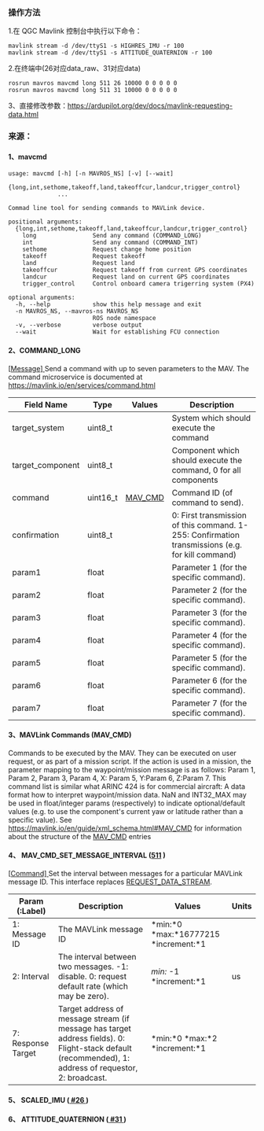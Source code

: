 ### 操作方法

1.在 QGC Mavlink 控制台中执行以下命令：

```
mavlink stream -d /dev/ttyS1 -s HIGHRES_IMU -r 100
mavlink stream -d /dev/ttyS1 -s ATTITUDE_QUATERNION -r 100
```

2.在终端中(26对应data_raw、31对应data)

```
rosrun mavros mavcmd long 511 26 10000 0 0 0 0 0
rosrun mavros mavcmd long 511 31 10000 0 0 0 0 0
```

3、直接修改参数：https://ardupilot.org/dev/docs/mavlink-requesting-data.html

### 来源：

#### 1、mavcmd

```
usage: mavcmd [-h] [-n MAVROS_NS] [-v] [--wait]
              {long,int,sethome,takeoff,land,takeoffcur,landcur,trigger_control}
              ...

Commad line tool for sending commands to MAVLink device.

positional arguments:
  {long,int,sethome,takeoff,land,takeoffcur,landcur,trigger_control}
    long                Send any command (COMMAND_LONG)
    int                 Send any command (COMMAND_INT)
    sethome             Request change home position
    takeoff             Request takeoff
    land                Request land
    takeoffcur          Request takeoff from current GPS coordinates
    landcur             Request land on current GPS coordinates
    trigger_control     Control onboard camera trigerring system (PX4)

optional arguments:
  -h, --help            show this help message and exit
  -n MAVROS_NS, --mavros-ns MAVROS_NS
                        ROS node namespace
  -v, --verbose         verbose output
  --wait                Wait for establishing FCU connection
```

#### 2、COMMAND_LONG

[[Message\] ](https://mavlink.io/zh/messages/common.html#messages)Send a command with up to seven parameters to the MAV. The command microservice is documented at https://mavlink.io/en/services/command.html

| Field Name       | Type     | Values                                                       | Description                                                  |
| ---------------- | -------- | ------------------------------------------------------------ | ------------------------------------------------------------ |
| target_system    | uint8_t  |                                                              | System which should execute the command                      |
| target_component | uint8_t  |                                                              | Component which should execute the command, 0 for all components |
| command          | uint16_t | [MAV_CMD](https://mavlink.io/zh/messages/common.html#MAV_CMD) | Command ID (of command to send).                             |
| confirmation     | uint8_t  |                                                              | 0: First transmission of this command. 1-255: Confirmation transmissions (e.g. for kill command) |
| param1           | float    |                                                              | Parameter 1 (for the specific command).                      |
| param2           | float    |                                                              | Parameter 2 (for the specific command).                      |
| param3           | float    |                                                              | Parameter 3 (for the specific command).                      |
| param4           | float    |                                                              | Parameter 4 (for the specific command).                      |
| param5           | float    |                                                              | Parameter 5 (for the specific command).                      |
| param6           | float    |                                                              | Parameter 6 (for the specific command).                      |
| param7           | float    |                                                              | Parameter 7 (for the specific command).                      |

#### 3、MAVLink Commands (MAV_CMD)

Commands to be executed by the MAV. They can be executed on user request, or as part of a mission script. If the action is used in a mission, the parameter mapping to the waypoint/mission message is as follows: Param 1, Param 2, Param 3, Param 4, X: Param 5, Y:Param 6, Z:Param 7. This command list is similar what ARINC 424 is for commercial aircraft: A data format how to interpret waypoint/mission data. NaN and INT32_MAX may be used in float/integer params (respectively) to indicate optional/default values (e.g. to use the component's current yaw or latitude rather than a specific value). See https://mavlink.io/en/guide/xml_schema.html#MAV_CMD for information about the structure of the [MAV_CMD](https://mavlink.io/zh/messages/common.html#mav_commands) entries

#### 4、 MAV_CMD_SET_MESSAGE_INTERVAL ([511](https://mavlink.io/en/messages/common.html#MAV_CMD_SET_MESSAGE_INTERVAL) )

[[Command\] ](https://mavlink.io/en/messages/common.html#mav_commands)Set the interval between messages for a particular MAVLink message ID. This interface replaces [REQUEST_DATA_STREAM](https://mavlink.io/en/messages/common.html#REQUEST_DATA_STREAM).

| Param (:Label)     | Description                                                  | Values                               | Units |
| ------------------ | ------------------------------------------------------------ | ------------------------------------ | ----- |
| 1: Message ID      | The MAVLink message ID                                       | *min:*0 *max:*16777215 *increment:*1 |       |
| 2: Interval        | The interval between two messages. -1: disable. 0: request default rate (which may be zero). | *min:* -1 *increment:*1              | us    |
| 7: Response Target | Target address of message stream (if message has target address fields). 0: Flight-stack default (recommended), 1: address of requestor, 2: broadcast. | *min:*0 *max:*2 *increment:*1        |       |

#### 5、 SCALED_IMU ([ #26 ](https://mavlink.io/en/messages/common.html#SCALED_IMU))

#### 6、 ATTITUDE_QUATERNION ([ #31 ](https://mavlink.io/en/messages/common.html#ATTITUDE_QUATERNION))